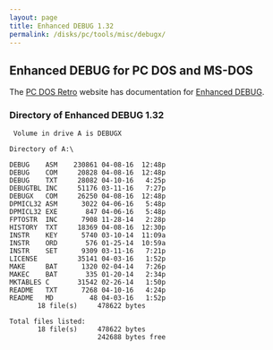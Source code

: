 ```yaml
---
layout: page
title: Enhanced DEBUG 1.32
permalink: /disks/pc/tools/misc/debugx/
---
```


Enhanced DEBUG for PC DOS and MS-DOS
---

The [PC DOS Retro](https://sites.google.com/site/pcdosretro/) website has documentation for
[Enhanced DEBUG](https://sites.google.com/site/pcdosretro/enhdebug).

### Directory of Enhanced DEBUG 1.32

	 Volume in drive A is DEBUGX     

	Directory of A:\

	DEBUG    ASM    230861 04-08-16  12:48p
	DEBUG    COM     20828 04-08-16  12:48p
	DEBUG    TXT     28082 04-10-16   4:25p
	DEBUGTBL INC     51176 03-11-16   7:27p
	DEBUGX   COM     26250 04-08-16  12:48p
	DPMICL32 ASM      3022 04-06-16   5:48p
	DPMICL32 EXE       847 04-06-16   5:48p
	FPTOSTR  INC      7908 11-28-14   2:28p
	HISTORY  TXT     18369 04-08-16  12:30p
	INSTR    KEY      5740 03-10-14  11:09a
	INSTR    ORD       576 01-25-14  10:59a
	INSTR    SET      9309 03-11-16   7:21p
	LICENSE          35141 04-03-16   1:52p
	MAKE     BAT      1320 02-04-14   7:26p
	MAKEC    BAT       335 01-20-14   2:34p
	MKTABLES C       31542 02-26-14   1:50p
	README   TXT      7268 04-10-16   4:24p
	README   MD         48 04-03-16   1:52p
	       18 file(s)     478622 bytes

	Total files listed:
	       18 file(s)     478622 bytes
	                      242688 bytes free
